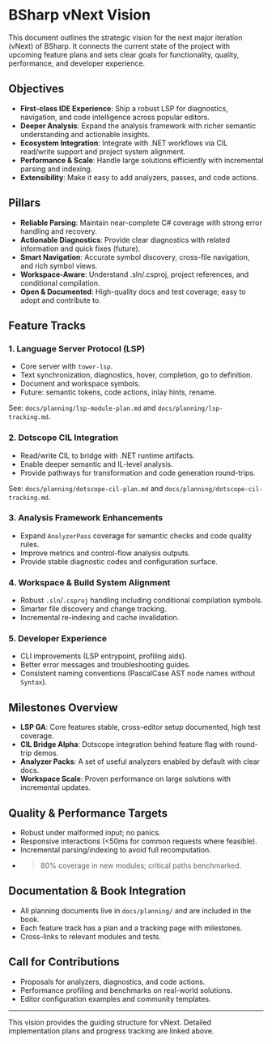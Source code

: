 # BSharp vNext Vision

This document outlines the strategic vision for the next major iteration (vNext) of BSharp. It connects the current state of the project with upcoming feature plans and sets clear goals for functionality, quality, performance, and developer experience.

## Objectives

- **First-class IDE Experience**: Ship a robust LSP for diagnostics, navigation, and code intelligence across popular editors.
- **Deeper Analysis**: Expand the analysis framework with richer semantic understanding and actionable insights.
- **Ecosystem Integration**: Integrate with .NET workflows via CIL read/write support and project system alignment.
- **Performance & Scale**: Handle large solutions efficiently with incremental parsing and indexing.
- **Extensibility**: Make it easy to add analyzers, passes, and code actions.

## Pillars

- **Reliable Parsing**: Maintain near-complete C# coverage with strong error handling and recovery.
- **Actionable Diagnostics**: Provide clear diagnostics with related information and quick fixes (future).
- **Smart Navigation**: Accurate symbol discovery, cross-file navigation, and rich symbol views.
- **Workspace-Aware**: Understand .sln/.csproj, project references, and conditional compilation.
- **Open & Documented**: High-quality docs and test coverage; easy to adopt and contribute to.

## Feature Tracks

### 1. Language Server Protocol (LSP)
- Core server with `tower-lsp`.
- Text synchronization, diagnostics, hover, completion, go to definition.
- Document and workspace symbols.
- Future: semantic tokens, code actions, inlay hints, rename.

See: `docs/planning/lsp-module-plan.md` and `docs/planning/lsp-tracking.md`.

### 2. Dotscope CIL Integration
- Read/write CIL to bridge with .NET runtime artifacts.
- Enable deeper semantic and IL-level analysis.
- Provide pathways for transformation and code generation round-trips.

See: `docs/planning/dotscope-cil-plan.md` and `docs/planning/dotscope-cil-tracking.md`.

### 3. Analysis Framework Enhancements
- Expand `AnalyzerPass` coverage for semantic checks and code quality rules.
- Improve metrics and control-flow analysis outputs.
- Provide stable diagnostic codes and configuration surface.

### 4. Workspace & Build System Alignment
- Robust `.sln`/`.csproj` handling including conditional compilation symbols.
- Smarter file discovery and change tracking.
- Incremental re-indexing and cache invalidation.

### 5. Developer Experience
- CLI improvements (LSP entrypoint, profiling aids).
- Better error messages and troubleshooting guides.
- Consistent naming conventions (PascalCase AST node names without `Syntax`).

## Milestones Overview

- **LSP GA**: Core features stable, cross-editor setup documented, high test coverage.
- **CIL Bridge Alpha**: Dotscope integration behind feature flag with round-trip demos.
- **Analyzer Packs**: A set of useful analyzers enabled by default with clear docs.
- **Workspace Scale**: Proven performance on large solutions with incremental updates.

## Quality & Performance Targets

- Robust under malformed input; no panics.
- Responsive interactions (<50ms for common requests where feasible).
- Incremental parsing/indexing to avoid full recomputation.
- >80% coverage in new modules; critical paths benchmarked.

## Documentation & Book Integration

- All planning documents live in `docs/planning/` and are included in the book.
- Each feature track has a plan and a tracking page with milestones.
- Cross-links to relevant modules and tests.

## Call for Contributions

- Proposals for analyzers, diagnostics, and code actions.
- Performance profiling and benchmarks on real-world solutions.
- Editor configuration examples and community templates.

---

This vision provides the guiding structure for vNext. Detailed implementation plans and progress tracking are linked above.

